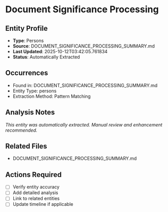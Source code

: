 # Document Significance Processing

## Entity Profile
- **Type**: Persons
- **Source**: DOCUMENT_SIGNIFICANCE_PROCESSING_SUMMARY.md
- **Last Updated**: 2025-10-12T03:42:05.761834
- **Status**: Automatically Extracted

## Occurrences
- Found in: DOCUMENT_SIGNIFICANCE_PROCESSING_SUMMARY.md
- Entity Type: persons
- Extraction Method: Pattern Matching

## Analysis Notes
*This entity was automatically extracted. Manual review and enhancement recommended.*

## Related Files
- DOCUMENT_SIGNIFICANCE_PROCESSING_SUMMARY.md

## Actions Required
- [ ] Verify entity accuracy
- [ ] Add detailed analysis
- [ ] Link to related entities
- [ ] Update timeline if applicable
